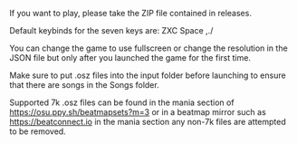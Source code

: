 If you want to play, please take the ZIP file contained in releases.

Default keybinds for the seven keys are:
ZXC Space ,./

You can change the game to use fullscreen or change the resolution in the JSON file
but only after you launched the game for the first time.

Make sure to put .osz files into the input folder before launching to ensure that there are songs
in the Songs folder.

Supported 7k .osz files can be found in the mania section of https://osu.ppy.sh/beatmapsets?m=3 
or in a beatmap mirror such as https://beatconnect.io in the mania section
any non-7k files are attempted to be removed.
